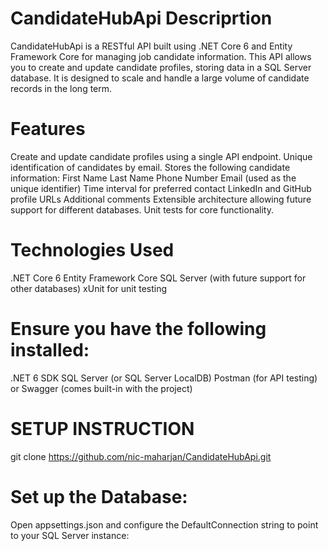 
 # CandidateHubApi Descriprtion
 CandidateHubApi is a RESTful API built using .NET Core 6 and Entity Framework Core for managing job candidate information. 
 This API allows you to create and update candidate profiles, storing data in a SQL Server database. 
 It is designed to scale and handle a large volume of candidate records in the long term.

# Features

 Create and update candidate profiles using a single API endpoint.
 Unique identification of candidates by email.
 Stores the following candidate information:
 First Name
 Last Name
 Phone Number
 Email (used as the unique identifier)
 Time interval for preferred contact
 LinkedIn and GitHub profile URLs
 Additional comments
 Extensible architecture allowing future support for different databases.
 Unit tests for core functionality.


# Technologies Used

 .NET Core 6
 Entity Framework Core
 SQL Server (with future support for other databases)
 xUnit for unit testing


# Ensure you have the following installed:

 .NET 6 SDK
 SQL Server (or SQL Server LocalDB)
 Postman (for API testing) or Swagger (comes built-in with the project)

# SETUP INSTRUCTION
 git clone https://github.com/nic-maharjan/CandidateHubApi.git
# Set up the Database:
 Open appsettings.json and configure the DefaultConnection string to point to your SQL Server instance: